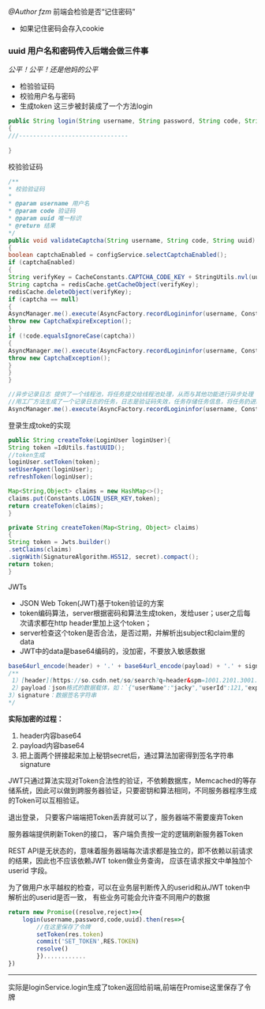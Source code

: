 *@Author fzm*
前端会检验是否“记住密码”
- 如果记住密码会存入cookie 

### **uuid 用户名和密码传入后端会做三件事**
  *公平！公平！还是他妈的公平*
  - 检验验证码
  - 校验用户名与密码
  - 生成token
这三步被封装成了一个方法login
```java
public String login(String username, String password, String code, String uuid)  
{
///-------------------------------
	
}
```
校验验证码
```java
/**  
* 校验验证码  
*  
* @param username 用户名  
* @param code 验证码  
* @param uuid 唯一标识  
* @return 结果  
*/  
public void validateCaptcha(String username, String code, String uuid)  
{  
boolean captchaEnabled = configService.selectCaptchaEnabled();  
if (captchaEnabled)  
{  
String verifyKey = CacheConstants.CAPTCHA_CODE_KEY + StringUtils.nvl(uuid, "");  
String captcha = redisCache.getCacheObject(verifyKey);  
redisCache.deleteObject(verifyKey);  
if (captcha == null)  
{  
AsyncManager.me().execute(AsyncFactory.recordLogininfor(username, Constants.LOGIN_FAIL, MessageUtils.message("user.jcaptcha.expire")));  
throw new CaptchaExpireException();  
}  
if (!code.equalsIgnoreCase(captcha))  
{  
AsyncManager.me().execute(AsyncFactory.recordLogininfor(username, Constants.LOGIN_FAIL, MessageUtils.message("user.jcaptcha.error")));  
throw new CaptchaException();  
}  
}  
}
```

```java
//异步记录日志 提供了一个线程池，将任务提交给线程池处理，从而与其他功能进行异步处理
//用工厂方法生成了一个记录日志的任务，日志是验证码失效，任务存储任务信息，将任务扔进线程池
AsyncManager.me().execute(AsyncFactory.recordLogininfor(username, Constants.LOGIN_FAIL, MessageUtils.message("user.jcaptcha.expire")));
```

登录生成toke的实现
```java
public String createToke(LoginUser loginUser){
String token =IdUtils.fastUUID();
//token生成
loginUser.setToken(token);
setUserAgent(loginUser);
refreshToken(loginUser);

Map<String,Object> claims = new HashMap<>();
claims.put(Constants.LOGIN_USER_KEY,token);
return createToken(claims);
}
```

```java
private String createToken(Map<String, Object> claims)  
{  
String token = Jwts.builder()  
.setClaims(claims)  
.signWith(SignatureAlgorithm.HS512, secret).compact();  
return token;  
}
```
JWTs
- JSON Web Token(JWT)基于token验证的方案
- token编码算法，server根据密码和算法生成token，发给user；user之后每次请求都在http header里加上这个token；
- server检查这个token是否合法，是否过期，并解析出subject和claim里的data
- JWT中的data是base64编码的，没加密，不要放入敏感数据
```java
base64url_encode(header) + '.' + base64url_encode(payload) + '.' + signature
/**
 1）[header](https://so.csdn.net/so/search?q=header&spm=1001.2101.3001.7020)：  使用算法说明，如：`{"alg":"HS512"}`  
 2）payload：json格式的数据载体，如：`{"userName":"jacky","userId":121,"exp":1665934899}`  
3）signature：数据签名字符串
*/
```
**实际加密的过程：**
1.  header内容base64
2.  payload内容base64
3.  把上面两个拼接起来加上秘钥secret后，通过算法加密得到签名字符串signature

JWT只通过算法实现对Token合法性的验证，不依赖数据库，Memcached的等存储系统，因此可以做到跨服务器验证，只要密钥和算法相同，不同服务器程序生成的Token可以互相验证。

退出登录， 只要客户端端把Token丢弃就可以了，服务器端不需要废弃Token

服务器端提供刷新Token的接口， 客户端负责按一定的逻辑刷新服务器Token

REST API是无状态的，意味着服务器端每次请求都是独立的，即不依赖以前请求的结果，因此也不应该依赖JWT token做业务查询， 应该在请求报文中单独加个userid 字段。

为了做用户水平越权的检查，可以在业务层判断传入的userid和从JWT token中解析出的userid是否一致， 有些业务可能会允许查不同用户的数据

```js
return new Promise((resolve,reject)=>{
	login(username,password,code,uuid).then(res=>{
		//在这里保存了令牌
		setToken(res.token)
		commit('SET_TOKEN',RES.TOKEN)
		resolve()
		})............
})
```
-------
实际是loginService.login生成了token返回给前端,前端在Promise这里保存了令牌














